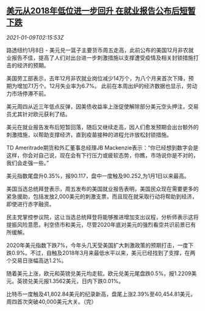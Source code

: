 <!--1610158994000-->
[美元从2018年低位进一步回升 在就业报告公布后短暂下跌](https://cn.reuters.com/article/glboal-ny-fx-payroll-0109-idCNKBS29E03G)
------

<div><i>2021-01-09T02:15:53Z</i></div><p>路透纽约1月8日 - 美元兑一篮子主要货币周五走高，此前公布的美国12月非农就业报告不佳，提高了人们对出台进一步刺激措施以支撑遭受疫情及相关封锁措施打击的经济的预期。</p><p>美国劳工部表示，去年12月非农就业岗位减少14万个，为八个月来首次下降，预期为增加7.1万个。12月失业率为6.7%。 此前在本周出炉的经济数据也显示，劳动力市场停滞不前。</p><p>美元周四从近三年低点反弹，因美债收益率上涨促使解除部分美元空头押注，交易员尤其针对欧元获利了结。</p><p>美元在就业报告发布后短暂回落，随后又继续走高，因人们愈发预期会出台额外的刺激措施，以帮助支撑经济，直到疫苗接种的进程允许放松封锁措施。</p><p>TD Ameritrade期货和外汇董事总经理JB Mackenzie表示：“你已经想到数字会是这样，你会对自己说，现在会有下行压力或疲软态势，你瞧，市场说你是不对的，我们会走强一些。”</p><p>美元指数尾盘升0.35%，报90.117，盘中一度触及90.252,为1月1日以来最高。</p><p>美国当选总统拜登表示，周五发布的美国就业报告表明，美国民众现在需要更多的紧急援助，包括发放2,000美元的刺激支票，而且现在就采取行动将帮助到经济，即使进行赤字融资。</p><p>民主党掌控参议院，这让当选总统拜登将能够推进增加支出议程，分析师表示这将提振风险意愿，利空债市和美元，尽管2020年底对美元的强烈看空共识前景已有所缓解。</p><p>2020年美元指数下跌7%，今年头几天受美国扩大刺激政策的预期打击，一度下跌0.9%。不过，自触及2018年3月来最低水平以来，美元已经找到了支撑，在两个交易日涨幅高达1.2%。</p><p>随着美元上涨，欧元和英镑兑美元均走软。欧元兑美元尾盘跌0.5%，报1.2209美元。英镑兑美元报1.3562美元，日内下跌0.01%。</p><p>比特币一度触及41,802.84美元的纪录新高，盘尾上涨2.39%至40,454.81美元，周四首次突破40,000美元大关。（完）</p>
